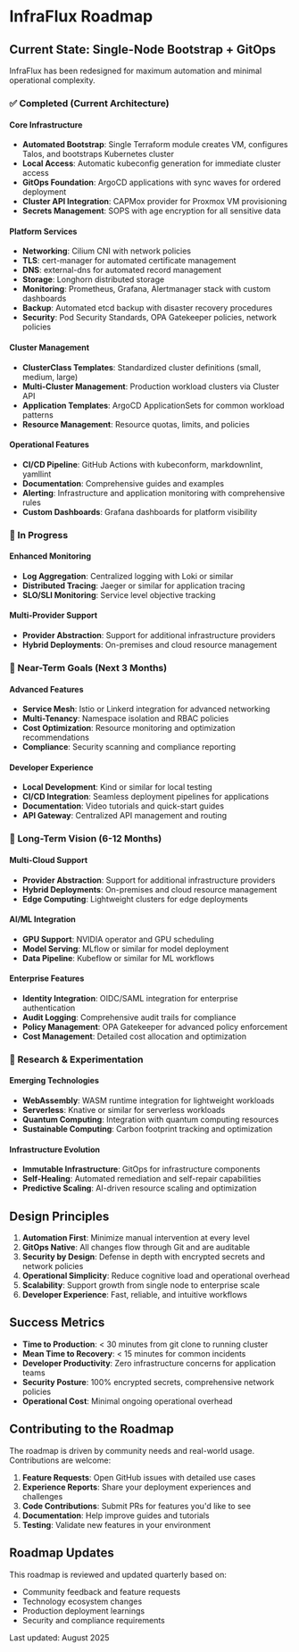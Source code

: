 # InfraFlux Roadmap

## Current State: Single-Node Bootstrap + GitOps

InfraFlux has been redesigned for maximum automation and minimal operational complexity.

### ✅ Completed (Current Architecture)

#### Core Infrastructure

- **Automated Bootstrap**: Single Terraform module creates VM, configures Talos, and bootstraps Kubernetes cluster
- **Local Access**: Automatic kubeconfig generation for immediate cluster access
- **GitOps Foundation**: ArgoCD applications with sync waves for ordered deployment
- **Cluster API Integration**: CAPMox provider for Proxmox VM provisioning
- **Secrets Management**: SOPS with age encryption for all sensitive data

#### Platform Services

- **Networking**: Cilium CNI with network policies
- **TLS**: cert-manager for automated certificate management
- **DNS**: external-dns for automated record management
- **Storage**: Longhorn distributed storage
- **Monitoring**: Prometheus, Grafana, Alertmanager stack with custom dashboards
- **Backup**: Automated etcd backup with disaster recovery procedures
- **Security**: Pod Security Standards, OPA Gatekeeper policies, network policies

#### Cluster Management

- **ClusterClass Templates**: Standardized cluster definitions (small, medium, large)
- **Multi-Cluster Management**: Production workload clusters via Cluster API
- **Application Templates**: ArgoCD ApplicationSets for common workload patterns
- **Resource Management**: Resource quotas, limits, and policies

#### Operational Features

- **CI/CD Pipeline**: GitHub Actions with kubeconform, markdownlint, yamllint
- **Documentation**: Comprehensive guides and examples
- **Alerting**: Infrastructure and application monitoring with comprehensive rules
- **Custom Dashboards**: Grafana dashboards for platform visibility

### 🚧 In Progress

#### Enhanced Monitoring

- **Log Aggregation**: Centralized logging with Loki or similar
- **Distributed Tracing**: Jaeger or similar for application tracing
- **SLO/SLI Monitoring**: Service level objective tracking

#### Multi-Provider Support

- **Provider Abstraction**: Support for additional infrastructure providers
- **Hybrid Deployments**: On-premises and cloud resource management

### 🎯 Near-Term Goals (Next 3 Months)

#### Advanced Features

- **Service Mesh**: Istio or Linkerd integration for advanced networking
- **Multi-Tenancy**: Namespace isolation and RBAC policies
- **Cost Optimization**: Resource monitoring and optimization recommendations
- **Compliance**: Security scanning and compliance reporting

#### Developer Experience

- **Local Development**: Kind or similar for local testing
- **CI/CD Integration**: Seamless deployment pipelines for applications
- **Documentation**: Video tutorials and quick-start guides
- **API Gateway**: Centralized API management and routing

### 🚀 Long-Term Vision (6-12 Months)

#### Multi-Cloud Support

- **Provider Abstraction**: Support for additional infrastructure providers
- **Hybrid Deployments**: On-premises and cloud resource management
- **Edge Computing**: Lightweight clusters for edge deployments

#### AI/ML Integration

- **GPU Support**: NVIDIA operator and GPU scheduling
- **Model Serving**: MLflow or similar for model deployment
- **Data Pipeline**: Kubeflow or similar for ML workflows

#### Enterprise Features

- **Identity Integration**: OIDC/SAML integration for enterprise authentication
- **Audit Logging**: Comprehensive audit trails for compliance
- **Policy Management**: OPA Gatekeeper for advanced policy enforcement
- **Cost Management**: Detailed cost allocation and optimization

### 🔬 Research & Experimentation

#### Emerging Technologies

- **WebAssembly**: WASM runtime integration for lightweight workloads
- **Serverless**: Knative or similar for serverless workloads
- **Quantum Computing**: Integration with quantum computing resources
- **Sustainable Computing**: Carbon footprint tracking and optimization

#### Infrastructure Evolution

- **Immutable Infrastructure**: GitOps for infrastructure components
- **Self-Healing**: Automated remediation and self-repair capabilities
- **Predictive Scaling**: AI-driven resource scaling and optimization

## Design Principles

1. **Automation First**: Minimize manual intervention at every level
2. **GitOps Native**: All changes flow through Git and are auditable
3. **Security by Design**: Defense in depth with encrypted secrets and network policies
4. **Operational Simplicity**: Reduce cognitive load and operational overhead
5. **Scalability**: Support growth from single node to enterprise scale
6. **Developer Experience**: Fast, reliable, and intuitive workflows

## Success Metrics

- **Time to Production**: < 30 minutes from git clone to running cluster
- **Mean Time to Recovery**: < 15 minutes for common incidents
- **Developer Productivity**: Zero infrastructure concerns for application teams
- **Security Posture**: 100% encrypted secrets, comprehensive network policies
- **Operational Cost**: Minimal ongoing operational overhead

## Contributing to the Roadmap

The roadmap is driven by community needs and real-world usage. Contributions are welcome:

1. **Feature Requests**: Open GitHub issues with detailed use cases
2. **Experience Reports**: Share your deployment experiences and challenges
3. **Code Contributions**: Submit PRs for features you'd like to see
4. **Documentation**: Help improve guides and tutorials
5. **Testing**: Validate new features in your environment

## Roadmap Updates

This roadmap is reviewed and updated quarterly based on:

- Community feedback and feature requests
- Technology ecosystem changes
- Production deployment learnings
- Security and compliance requirements

Last updated: August 2025
